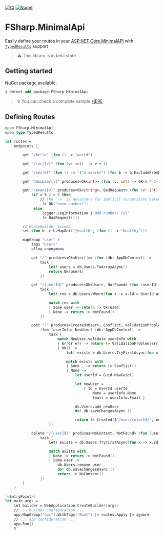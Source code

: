 [![CI](https://github.com/lucasteles/FSharp.MinimalApi/actions/workflows/ci.yml/badge.svg)](https://github.com/lucasteles/FSharp.MinimalApi/actions/workflows/ci.yml)
[![Nuget](https://img.shields.io/nuget/v/FSharp.MinimalApi.svg?style=flat)](https://www.nuget.org/packages/FSharp.MinimalApi)

# FSharp.MinimalApi 

Easily define your routes in your [ASP.NET Core MinimalAPI](https://learn.microsoft.com/en-us/aspnet/core/fundamentals/minimal-apis) with [`TypedResults`](https://learn.microsoft.com/en-us/aspnet/core/release-notes/aspnetcore-7.0?view=aspnetcore-7.0#typed-results-for-minimal-apis) support

> **⚠️** This library is in beta state

## Getting started

[NuGet package](https://www.nuget.org/packages/FSharp.MinimalApi) available:

```ps
$ dotnet add package FSharp.MinimalApi
```

> **💡** You can check a complete sample [HERE](https://github.com/lucasteles/FSharp.MinimalApi/tree/master/BasicApi)


## Defining Routes

```fsharp
open FSharp.MinimalApi
open type TypedResults

let routes =
    endpoints {

        get "/hello" (fun () -> "world")

        get "/inc/{v}" (fun (v: int)  -> v + 1)

        get "/secret" (fun () -> "I'm secret") (fun b -> b.ExcludeFromDescription())

        get "/double/{v}" produces<Ok<int>> (fun (v: int) -> Ok(v * 2))

        get "/even/{v}" produces<Ok<string>, BadRequest> (fun (v: int) (logger: ILogger<_>) ->
            (if v % 2 = 0 then
                // the `!>` is necessary for implicit conversions between result types
                 !> Ok("even number!") 
             else
                 logger.LogInformation $"Odd number: {v}"
                 !> BadRequest()))

        // RouteBuilder access
        set (fun b -> b.MapGet("/health", (fun () -> "healthy")))

        mapGroup "user" {
            tags "Users"
            allow_anonymous

            get "/" produces<Ok<User[]>> (fun (db: AppDbContext) ->
                task {
                    let! users = db.Users.ToArrayAsync()
                    return Ok(users)
                })

            get "/{userId}" produces<Ok<User>, NotFound> (fun (userId: Guid) (db: AppDbContext) ->
                task {
                    let! res = db.Users.Where(fun x -> x.Id = UserId userId).TryFirstAsync()

                    match res with
                    | Some user -> return !> Ok(user)
                    | None -> return !> NotFound()
                })

            post "/" produces<Created<User>, Conflict, ValidationProblem>
                (fun (userInfo: NewUser) (db: AppDbContext) ->
                    task {
                        match NewUser.validate userInfo with
                        | Error err -> return !> ValidationProblem(err)
                        | Ok() ->
                            let! exists = db.Users.TryFirstAsync(fun x -> x.Email = userInfo.Email)

                            match exists with
                            | Some _ -> return !> Conflict()
                            | None ->
                                let userId = Guid.NewGuid()

                                let newUser =
                                    { Id = UserId userId
                                        Name = userInfo.Name
                                        Email = userInfo.Email }

                                db.Users.add newUser
                                do! db.saveChangesAsync ()

                                return !> Created($"/user/{userId}", newUser)
                    })

            delete "/{userId}" produces<NoContent, NotFound> (fun (userId: Guid) (db: AppDbContext) ->
                task {
                    let! exists = db.Users.TryFirstAsync(fun x -> x.Id = UserId userId)

                    match exists with
                    | None -> return !> NotFound()
                    | Some user ->
                        db.Users.remove user
                        do! db.saveChangesAsync ()
                        return !> NoContent()
                })
        }
    }

[<EntryPoint>]
let main args =
    let builder = WebApplication.CreateBuilder(args)
    // ... builder configuration ...
    app.MapGroup("api").WithTags("Root") |> routes.Apply |> ignore
    // ... app configuration ...
    app.Run()
    0
```
